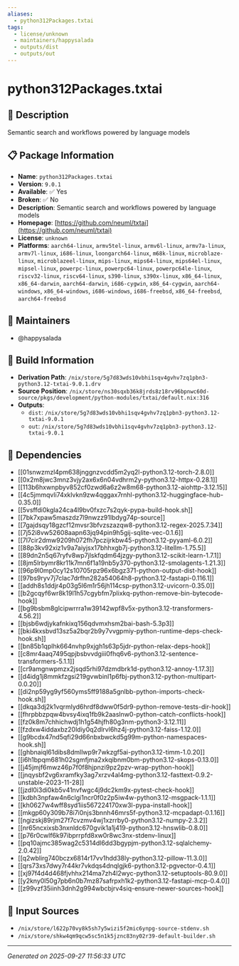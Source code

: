 ```yaml
---
aliases:
  - python312Packages.txtai
tags:
  - license/unknown
  - maintainers/happysalada
  - outputs/dist
  - outputs/out
---
```


# python312Packages.txtai

## 📝 Description

Semantic search and workflows powered by language models

## 📋 Package Information

- **Name**: `python312Packages.txtai`
- **Version**: `9.0.1`
- **Available**: ✅ Yes
- **Broken**: ✅ No
- **Description**: Semantic search and workflows powered by language models
- **Homepage**: [https://github.com/neuml/txtai](https://github.com/neuml/txtai)
- **License**: `unknown`
- **Platforms**: `aarch64-linux`, `armv5tel-linux`, `armv6l-linux`, `armv7a-linux`, `armv7l-linux`, `i686-linux`, `loongarch64-linux`, `m68k-linux`, `microblaze-linux`, `microblazeel-linux`, `mips-linux`, `mips64-linux`, `mips64el-linux`, `mipsel-linux`, `powerpc-linux`, `powerpc64-linux`, `powerpc64le-linux`, `riscv32-linux`, `riscv64-linux`, `s390-linux`, `s390x-linux`, `x86_64-linux`, `x86_64-darwin`, `aarch64-darwin`, `i686-cygwin`, `x86_64-cygwin`, `aarch64-windows`, `x86_64-windows`, `i686-windows`, `i686-freebsd`, `x86_64-freebsd`, `aarch64-freebsd`
## 👥 Maintainers

- @happysalada


## 🔧 Build Information

- **Derivation Path**: `/nix/store/5g7d83wds10vbhi1sqv4gvhv7zq1pbn3-python3.12-txtai-9.0.1.drv`
- **Source Position**: `/nix/store/ns30sqxb36k8jrds8z18rv96bpnwc60d-source/pkgs/development/python-modules/txtai/default.nix:316`
- **Outputs**:
  - `dist`:  `/nix/store/5g7d83wds10vbhi1sqv4gvhv7zq1pbn3-python3.12-txtai-9.0.1`
  - `out`:  `/nix/store/5g7d83wds10vbhi1sqv4gvhv7zq1pbn3-python3.12-txtai-9.0.1`

## 🔗 Dependencies

- [[01snwzmzl4pm638jnggnzvcdd5m2yq2l-python3.12-torch-2.8.0]]
- [[0x2m8jwc3mnz3vjy2ax6x6n04vdhrm2y-python3.12-httpx-0.28.1]]
- [[113b6hxwnpbyv852cf0zwd6a6z2w8m68-python3.12-aiohttp-3.12.15]]
- [[4c5jmmqvli74xklvkn9zw4qggax7rnhl-python3.12-huggingface-hub-0.35.0]]
- [[5vsffdi0kgla24ca4l9bv0fxzc7s2qyk-pypa-build-hook.sh]]
- [[7bk7xpaw5maszdz7l9nwzz91lbdyg74p-source]]
- [[7gajdsqy18gzcf12mvsr3bfvzszazqw8-python3.12-regex-2025.7.34]]
- [[7j52i8vw52608aapn63jq94pin9h5gij-sqlite-vec-0.1.6]]
- [[7l7cir2dmw9209h072fh7pczijrkbw45-python3.12-pyyaml-6.0.2]]
- [[88p3kv92xiz1v9a7aiyjsx17bhhxgb7j-python3.12-litellm-1.75.5]]
- [[89dn2n5q67ryfv8wp7jlskfqdm64jzgy-python3.12-scikit-learn-1.7.1]]
- [[8jm5lrbymr8kr11k7mn6f1a19nb5y370-python3.12-smolagents-1.21.3]]
- [[96p9l0mp0cy12s10705rpz96x6bgz371-python-output-dist-hook]]
- [[97bs9ryv7j7clac7drfhn282a54064h8-python3.12-fastapi-0.116.1]]
- [[addh8s1ddjr4p03g5l6m1r56jh114csp-python3.12-uvicorn-0.35.0]]
- [[b2gcqyf6wr8k19l1h57cgybfm7plixkq-python-remove-bin-bytecode-hook]]
- [[bg9bsbm8glcipwrrra1w39142wpf8v5x-python3.12-transformers-4.56.2]]
- [[bjsb6wdjykafnkixq156qdvmxhsm2bai-bash-5.3p3]]
- [[bki4kxsbvd13sz5a2bqr2b9y7vvgpmiy-python-runtime-deps-check-hook.sh]]
- [[bn85b1qplhk664nvhp9xjgh1s63p5jdr-python-relax-deps-hook]]
- [[c8mr4aaq7495qpjbsbvvdgiii0fhq6v6-python3.12-sentence-transformers-5.1.1]]
- [[cr9amgnwpmzx2jsqd5rhi97dzmdbrk1d-python3.12-annoy-1.17.3]]
- [[d4idg1j8mmkfzgsi219gvwbinl1p6fbj-python3.12-python-multipart-0.0.20]]
- [[di2np59yg9yf560yms5ff9188a5gnlbb-python-imports-check-hook.sh]]
- [[dkqa3dj2k1vqrmlyd6hrdf8dww0f5dr9-python-remove-tests-dir-hook]]
- [[fhrpbbzpqw4bvsy4ixq1fb9k2aaslnw0-python-catch-conflicts-hook]]
- [[fz0k8m7chhichwdj1h1g54hjfh80g3nm-python3-3.12.11]]
- [[fzdxw4iddaxbz20ldiy0q2dlrvl6hz4j-python3.12-faiss-1.12.0]]
- [[g9bcdx47nd5qfi29d66nbxbwckd5g99m-python-namespaces-hook.sh]]
- [[ghbnaiql61dibs8dmllwp9r7wkzgf5ai-python3.12-timm-1.0.20]]
- [[i6h1bpqm681h02sgmfjma2xkqibnm0bm-python3.12-skops-0.13.0]]
- [[j45jmjf6mwz46p7f0f8hjpnzi9pz2pzv-wrap-python-hook]]
- [[jnqysbf2vg6xramfky3ag7xrzv4al4mg-python3.12-fasttext-0.9.2-unstable-2023-11-28]]
- [[jzdl0i3di0kb5v41nvfwgc4j9dc2km9x-pytest-check-hook]]
- [[kdbh3npfaw4n6clgi1ncr0f0z2p5iw4w-python3.12-msgpack-1.1.1]]
- [[kh0627w4wff8syd1iis567224170xw3l-pypa-install-hook]]
- [[mkgp60y309b78i7i0njs3bnnh46mrs5f-python3.12-mcpadapt-0.1.16]]
- [[ngizskj89rjm27f7cvzmv4wj1xzrrby0-python3.12-numpy-2.3.2]]
- [[nr65ncxixsb3nxnldc670gvik1a1j419-python3.12-hnswlib-0.8.0]]
- [[p76r0cwlf6k97ibprrpfd8xw0r8wc3nx-stdenv-linux]]
- [[pq10ajmc385wag2c5314dl6dd3bgypjm-python3.12-sqlalchemy-2.0.42]]
- [[q2wblirg740bczx6814r17vv1hdd38ly-python3.12-pillow-11.3.0]]
- [[qrs73xs7dwy7r44kr7vkdqs4dnqlgjk6-python3.12-pgvector-0.4.1]]
- [[xj97f4d4d468fjvhhx214ma7zh4l2wyc-python3.12-setuptools-80.9.0]]
- [[y2kny0l50g7pb6n0b7mz87safrpxh1k2-python3.12-fastapi-mcp-0.4.0]]
- [[z99vzf35iinh3dnh2g994wbcbjrv4siq-ensure-newer-sources-hook]]

## 📁 Input Sources

- `/nix/store/l622p70vy8k5sh7y5wizi5f2mic6ynpg-source-stdenv.sh`
- `/nix/store/shkw4qm9qcw5sc5n1k5jznc83ny02r39-default-builder.sh`

---
*Generated on 2025-09-27 11:56:33 UTC*

